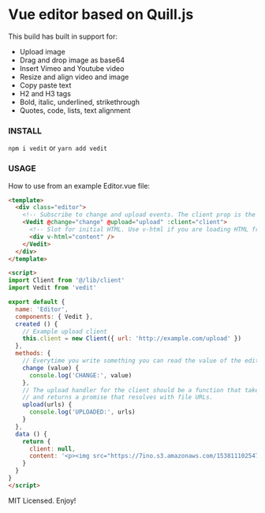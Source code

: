 # Vue editor based on Quill.js

This build has built in support for:
* Upload image
* Drag and drop image as base64
* Insert Vimeo and Youtube video
* Resize and align video and image
* Copy paste text
* H2 and H3 tags
* Bold, italic, underlined, strikethrough
* Quotes, code, lists, text alignment

### INSTALL
```npm i vedit``` or ```yarn add vedit```

### USAGE
How to use from an example Editor.vue file:
```html
<template>
  <div class="editor">
    <!-- Subscribe to change and upload events. The client prop is the upload handler. -->
    <Vedit @change="change" @upload="upload" :client="client">
      <!-- Slot for initial HTML. Use v-html if you are loading HTML from a string. -->
      <div v-html="content" />
    </Vedit>
  </div>
</template>

<script>
import Client from '@/lib/client'
import Vedit from 'vedit'

export default {
  name: 'Editor',
  components: { Vedit },
  created () {
    // Example upload client
    this.client = new Client({ url: 'http://example.com/upload' })
  },
  methods: {
    // Everytime you write something you can read the value of the editor here
    change (value) {
      console.log('CHANGE:', value)
    },
    // The upload handler for the client should be a function that takes input files
    // and returns a promise that resolves with file URLs.
    upload(urls) {
      console.log('UPLOADED:', urls)
    }
  },
  data () {
    return {
      client: null,
      content: '<p><img src="https://7ino.s3.amazonaws.com/1538111025472_umbrellas-small.jpg">Hello</p>'
    }
  }
}
</script>
```
MIT Licensed. Enjoy!
